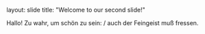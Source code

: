 layout: slide
title: "Welcome to our second slide!"

Hallo! 
Zu wahr, um schön zu sein: / auch der Feingeist muß fressen.
